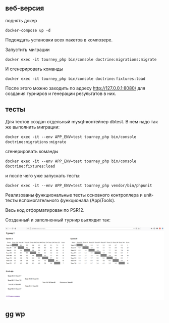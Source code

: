 ## веб-версия

поднять докер
```
docker-compose up -d
```

Подождать установки всех пакетов в композере.

Запустить миграции
```
docker exec -it tourney_php bin/console doctrine:migrations:migrate
```

И сгенерировать команды

```
docker exec -it tourney_php bin/console doctrine:fixtures:load
```

После этого можно заходить по адресу http://127.0.0.1:8080/ для создания турниров и генерации результатов в них.

## тесты

Для тестов создан отдельный mysql-контейнер dbtest. В нем надо так же выполнить миграции:

```
docker exec -it --env APP_ENV=test tourney_php bin/console doctrine:migrations:migrate
```

сгенерировать команды

```
docker exec -it --env APP_ENV=test tourney_php bin/console doctrine:fixtures:load
```

и после чего уже запускать тесты:

```
docker exec -it --env APP_ENV=test tourney_php vendor/bin/phpunit
```

Реализованы функциональные тесты основного контроллера и unit-тесты вспомогательного функционала (App\Tools).

Весь код отформатирован по PSR12.

Созданный и заполненный турнир выглядит так:

![img_1.png](img_1.png)

## gg wp
